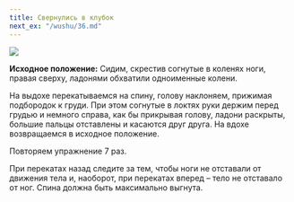 ```yaml
---
title: Свернулись в клубок
next_ex: "/wushu/36.md"
---
```




![](../img/35.png)

**Исходное положение:** Сидим, скрестив согнутые в коленях ноги, правая сверху,
ладонями обхватили одноименные колени.

На выдохе перекатываемся на спину, голову наклоняем, прижимая подбородок к
груди. При этом согнутые в локтях руки держим перед грудью и немного справа, как
бы прикрывая голову, ладони раскрыты, большие пальцы отставлены и касаются друг
друга. На вдохе возвращаемся в исходное положение.

Повторяем упражнение 7 раз.

При перекатах назад следите за тем, чтобы ноги не отставали от движения тела и,
наоборот, при перекатах вперед – тело не отставало от ног. Спина должна быть
максимально выгнута.
